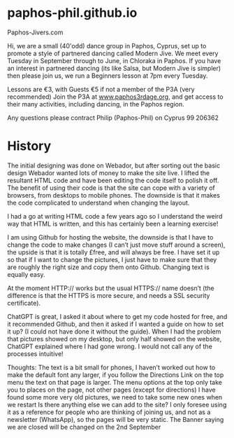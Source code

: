 # paphos-phil.github.io
Paphos-Jivers.com

Hi, we are a small (40'odd) dance group in Paphos, Cyprus, set up to promote a style of partnered dancing called Modern Jive.  We meet every Tuesday in September through to June, in Chloraka in Paphos.  If you have an interest in partnered dancing (its like Salsa, but Modern Jive is simpler) then please join us, we run a Beginners lesson at 7pm every Tuesday.

Lessons are €3, with Guests €5 if not a member of the P3A (very recommended) Join the P3A at www.paphos3rdage.org, and get access to their many activities, including dancing, in the Paphos region.

Any questions please contract Philip (Paphos-Phil) on Cyprus 99
206362


History
=======
 
The initial designing was done on Webador, but after sorting out the basic design Webador wanted lots of money to make the site live.  I lifted the resultant HTML code and have been editing the code itself to polish it off.  The benefit of using their code is that the site can cope with a variety of browsers, from desktops to mobile phones.  The downside is that it makes the code complicated to understand when changing the layout. 
 
I had a go at writing HTML code a few years ago so I understand the weird way that HTML is written, and this has certainly been a learning exercise!  
 
I am using Github for hosting the website, the downside is that I have to change the code to make changes (I can’t just move stuff around a screen), the upside is that it is totally £free, and will always be free.  I have set it up so that if I want to change the pictures, I just have to make sure that they are roughly the right size and copy them onto Github.  Changing text is equally easy.
 
At the moment HTTP:// works but the usual HTTPS:// name doesn’t (the difference is that the HTTPS is more secure, and needs a SSL security certificate). 
 
ChatGPT is great, I asked it about where to get my code hosted for free, and it recommended Github, and then it asked if I wanted a guide on how to set it up? (I could not have done it without the guide). When I had the problem that pictures showed on my desktop, but only half showed on the website, ChatGPT explained where I had gone wrong. I would not call any of the processes intuitive!
 
Thoughts:
The text is a bit small for phones, I haven’t worked out how to make the default font any larger, if you follow the Directions Link on the top menu the text on that page is larger.
The menu options at the top only take you to places on the page, not other pages (except for directions)
I have found some more very old pictures, we need to take some new ones when we restart
Is there anything else we can add to the site?  I only foresee using it as a reference for people who are thinking of joining us, and not as a newsletter (WhatsApp), so the pages will be very static.
The Banner saying we are closed will be changed on the 2nd September
